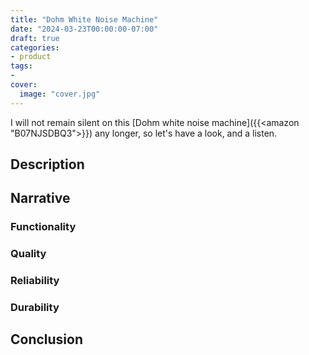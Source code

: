 ```yaml
---
title: "Dohm White Noise Machine"
date: "2024-03-23T00:00:00-07:00"
draft: true
categories:
- product
tags:
- 
cover:
  image: "cover.jpg"
---
```

I will not remain silent on this [Dohm white noise machine]({{<amazon "B07NJSDBQ3">}}) any longer, so let's have a look, and a listen.
<!--more-->
## Description

## Narrative

### Functionality

### Quality

### Reliability

### Durability

## Conclusion